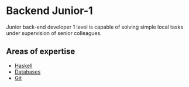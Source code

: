# Backend Junior-1
Junior back-end developer 1 level is capable of solving simple local tasks under supervision of senior colleagues.

## Areas of expertise 
- [Haskell](./haskell.md)
- [Databases](./db.md)
- [Git](../../shared/junior-1/git.md)
